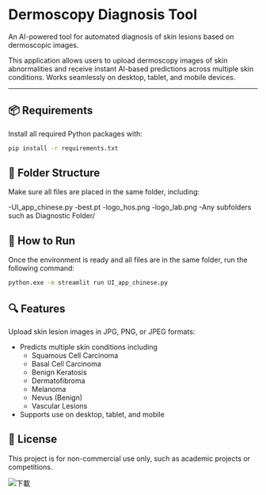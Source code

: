 # Dermoscopy Diagnosis Tool

An AI-powered tool for automated diagnosis of skin lesions based on dermoscopic images.

This application allows users to upload dermoscopy images of skin abnormalities and receive instant AI-based predictions across multiple skin conditions. Works seamlessly on desktop, tablet, and mobile devices.

---

## 📦 Requirements

Install all required Python packages with:

```bash
pip install -r requirements.txt
```

## 📁 Folder Structure
Make sure all files are placed in the same folder, including:

-UI_app_chinese.py
-best.pt
-logo_hos.png
-logo_lab.png
-Any subfolders such as Diagnostic Folder/

## 🚀 How to Run
Once the environment is ready and all files are in the same folder, run the following command:

```bash
python.exe -m streamlit run UI_app_chinese.py
```
## 🔍 Features
Upload skin lesion images in JPG, PNG, or JPEG formats:

- Predicts multiple skin conditions including
  - Squamous Cell Carcinoma
  - Basal Cell Carcinoma
  - Benign Keratosis
  - Dermatofibroma
  - Melanoma
  - Nevus (Benign)
  - Vascular Lesions
- Supports use on desktop, tablet, and mobile

## 📜 License
This project is for non-commercial use only, such as academic projects or competitions.

![下載](https://github.com/user-attachments/assets/b9b0d7e3-d824-48a5-8dfd-311bf5509e8b)

